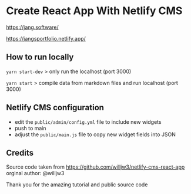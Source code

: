 # Create React App With Netlify CMS

https://jang.software/

https://jangsportfolio.netlify.app/

## How to run locally

`yarn start-dev` > only run the localhost (port 3000)

`yarn start` > compile data from markdown files and run localhost (port 3000)

## Netlify CMS configuration

- edit the `public/admin/config.yml` file to include new widgets
- push to main
- adjust the `public/main.js` file to copy new widget fields into JSON

## Credits

Source code taken from https://github.com/willjw3/netlify-cms-react-app
orginal author: @willjw3

Thank you for the amazing tutorial and public source code
